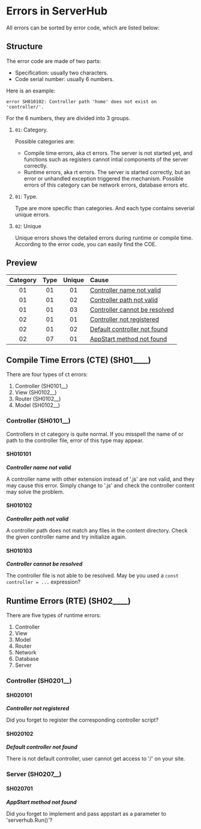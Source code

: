 # Errors in ServerHub

All errors can be sorted by error code, which are listed below:

## Structure

The error code are made of two parts:

- Specification: usually two characters.
- Code serial number: usually 6 numbers.

Here is an example:

```plain
error SH010102: Controller path 'home' does not exist on 'controller/'.
```

For the 6 numbers, they are divided into 3 groups.

1. `01`: Category.

    Possible categories are:
    - Compile time errors, aka ct errors. The server is not started yet, and functions such as registers cannot intial components of the server correctly.
    - Runtime errors, aka rt errors. The server is started correctly, but an error or unhandled exception triggered the mechanism. Possible errors of this category can be network errors, database errors etc.
1. `01`: Type.

    Type are more specific than categories. And each type contains severial unique errors.
1. `02`: Unique

    Unique errors shows the detailed errors during runtime or compile time. According to the error code, you can easily find the COE.

## Preview

Category | Type | Unique | Cause
:-:|:-:|:-:|:--
01 | 01 | 01 | [Controller name not valid](#sh010101)
01 | 01 | 02 | [Controller path not valid](#sh010102)
01 | 01 | 03 | [Controller cannot be resolved](#sh010103)
02 | 01 | 01 | [Controller not registered](#sh020101)
02 | 01 | 02 | [Default controller not found](#sh020102)
02 | 07 | 01 | [AppStart method not found](#sh020701)

## Compile Time Errors (CTE) (SH01____)

There are four types of ct errors:

1. Controller (SH0101__)
1. View (SH0102__)
1. Router (SH0102__)
1. Model (SH0102__)

### Controller (SH0101__)

Controllers in ct category is quite normal. If you misspell the name of or path to the controller file, error of this type may appear.

#### SH010101

<span id='sh010101'></span>
***Controller name not valid***

A controller name with other extension instead of '.js' are not valid, and they may cause this error. Simply change to '.js' and check the controller content may solve the problem.

#### SH010102

<span id='sh010102'></span>
***Controller path not valid***

A controller path does not match any files in the content directory. Check the given controller name and try initialize again.

#### SH010103

<span id='sh010103'></span>
***Controller cannot be resolved***

The controller file is not able to be resolved. May be you used a `const controller = ...` expression?

## Runtime Errors (RTE) (SH02____)

There are five types of runtime errors:

1. Controller
1. View
1. Model
1. Router
1. Network
1. Database
1. Server

### Controller (SH0201__)

#### SH020101

<span id='sh020101'></span>
***Controller not registered***

Did you forget to register the corresponding controller script?

#### SH020102

<span id='sh020102'></span>
***Default controller not found***

There is not default controller, user cannot get access to '/' on your site.

### Server (SH0207__)

#### SH020701

<span id='sh020701'></span>
***AppStart method not found***

Did you forget to implement and pass appstart as a parameter to 'serverhub.Run()'?